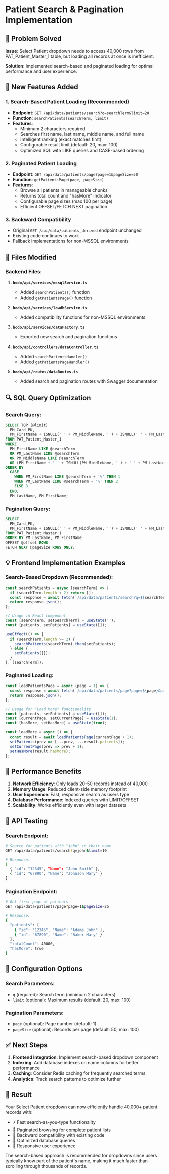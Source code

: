 # Patient Search & Pagination Implementation

## 🎯 Problem Solved
**Issue**: Select Patient dropdown needs to access 40,000 rows from PAT_Patient_Master_1 table, but loading all records at once is inefficient.

**Solution**: Implemented search-based and paginated loading for optimal performance and user experience.

## 🚀 New Features Added

### 1. **Search-Based Patient Loading** (Recommended)
- **Endpoint**: `GET /api/data/patients/search?q=searchTerm&limit=20`
- **Function**: `searchPatients(searchTerm, limit)`
- **Features**:
  - Minimum 2 characters required
  - Searches first name, last name, middle name, and full name
  - Intelligent ranking (exact matches first)
  - Configurable result limit (default: 20, max: 100)
  - Optimized SQL with LIKE queries and CASE-based ordering

### 2. **Paginated Patient Loading**
- **Endpoint**: `GET /api/data/patients/page?page=1&pageSize=50`
- **Function**: `getPatientsPage(page, pageSize)`
- **Features**:
  - Browse all patients in manageable chunks
  - Returns total count and "hasMore" indicator
  - Configurable page sizes (max 100 per page)
  - Efficient OFFSET/FETCH NEXT pagination

### 3. **Backward Compatibility**
- Original `GET /api/data/patients_derived` endpoint unchanged
- Existing code continues to work
- Fallback implementations for non-MSSQL environments

## 📁 Files Modified

### Backend Files:
1. **`hodo/api/services/mssqlService.ts`**
   - Added `searchPatients()` function
   - Added `getPatientsPage()` function

2. **`hodo/api/services/lowdbService.ts`**
   - Added compatibility functions for non-MSSQL environments

3. **`hodo/api/services/dataFactory.ts`**
   - Exported new search and pagination functions

4. **`hodo/api/controllers/dataController.ts`**
   - Added `searchPatientsHandler()`
   - Added `getPatientsPageHandler()`

5. **`hodo/api/routes/dataRoutes.ts`**
   - Added search and pagination routes with Swagger documentation

## 🔍 SQL Query Optimization

### Search Query:
```sql
SELECT TOP (@limit)
  PM_Card_PK,
  PM_FirstName + ISNULL(' ' + PM_MiddleName, '') + ISNULL(' ' + PM_LastName, '') AS P_Name
FROM PAT_Patient_Master_1
WHERE 
  PM_FirstName LIKE @searchTerm 
  OR PM_LastName LIKE @searchTerm
  OR PM_MiddleName LIKE @searchTerm
  OR (PM_FirstName + ' ' + ISNULL(PM_MiddleName, '') + ' ' + PM_LastName) LIKE @searchTerm
ORDER BY 
  CASE 
    WHEN PM_FirstName LIKE @searchTerm + '%' THEN 1
    WHEN PM_LastName LIKE @searchTerm + '%' THEN 2
    ELSE 3
  END,
  PM_LastName, PM_FirstName;
```

### Pagination Query:
```sql
SELECT 
  PM_Card_PK,
  PM_FirstName + ISNULL(' ' + PM_MiddleName, '') + ISNULL(' ' + PM_LastName, '') AS P_Name
FROM PAT_Patient_Master_1
ORDER BY PM_LastName, PM_FirstName
OFFSET @offset ROWS
FETCH NEXT @pageSize ROWS ONLY;
```

## 💡 Frontend Implementation Examples

### Search-Based Dropdown (Recommended):
```javascript
const searchPatients = async (searchTerm) => {
  if (searchTerm.length < 2) return [];
  const response = await fetch(`/api/data/patients/search?q=${searchTerm}&limit=20`);
  return response.json();
};

// Usage in React component
const [searchTerm, setSearchTerm] = useState('');
const [patients, setPatients] = useState([]);

useEffect(() => {
  if (searchTerm.length >= 2) {
    searchPatients(searchTerm).then(setPatients);
  } else {
    setPatients([]);
  }
}, [searchTerm]);
```

### Paginated Loading:
```javascript
const loadPatientsPage = async (page = 1) => {
  const response = await fetch(`/api/data/patients/page?page=${page}&pageSize=50`);
  return response.json();
};

// Usage for "Load More" functionality
const [patients, setPatients] = useState([]);
const [currentPage, setCurrentPage] = useState(1);
const [hasMore, setHasMore] = useState(true);

const loadMore = async () => {
  const result = await loadPatientsPage(currentPage + 1);
  setPatients(prev => [...prev, ...result.patients]);
  setCurrentPage(prev => prev + 1);
  setHasMore(result.hasMore);
};
```

## 🎯 Performance Benefits

1. **Network Efficiency**: Only loads 20-50 records instead of 40,000
2. **Memory Usage**: Reduced client-side memory footprint
3. **User Experience**: Fast, responsive search as users type
4. **Database Performance**: Indexed queries with LIMIT/OFFSET
5. **Scalability**: Works efficiently even with larger datasets

## 🧪 API Testing

### Search Endpoint:
```bash
# Search for patients with "john" in their name
GET /api/data/patients/search?q=john&limit=10

# Response:
[
  { "id": "12345", "Name": "John Smith" },
  { "id": "67890", "Name": "Johnson Mary" }
]
```

### Pagination Endpoint:
```bash
# Get first page of patients
GET /api/data/patients/page?page=1&pageSize=25

# Response:
{
  "patients": [
    { "id": "12345", "Name": "Adams John" },
    { "id": "67890", "Name": "Baker Mary" }
  ],
  "totalCount": 40000,
  "hasMore": true
}
```

## 🔧 Configuration Options

### Search Parameters:
- `q` (required): Search term (minimum 2 characters)
- `limit` (optional): Maximum results (default: 20, max: 100)

### Pagination Parameters:
- `page` (optional): Page number (default: 1)
- `pageSize` (optional): Records per page (default: 50, max: 100)

## ✅ Next Steps

1. **Frontend Integration**: Implement search-based dropdown component
2. **Indexing**: Add database indexes on name columns for better performance
3. **Caching**: Consider Redis caching for frequently searched terms
4. **Analytics**: Track search patterns to optimize further

## 🎉 Result

Your Select Patient dropdown can now efficiently handle 40,000+ patient records with:
- ⚡ Fast search-as-you-type functionality
- 📄 Paginated browsing for complete patient lists
- 🔄 Backward compatibility with existing code
- 🚀 Optimized database queries
- 📱 Responsive user experience

The search-based approach is recommended for dropdowns since users typically know part of the patient's name, making it much faster than scrolling through thousands of records.